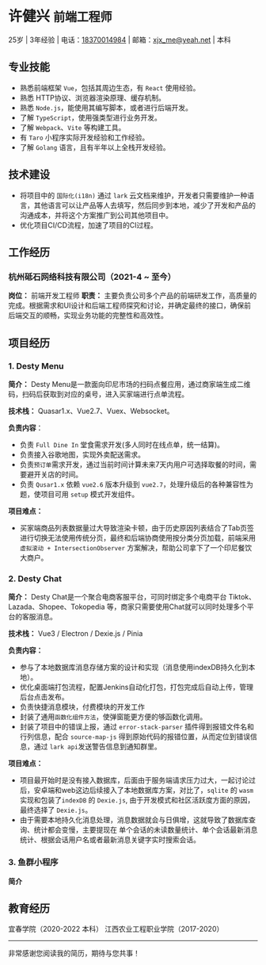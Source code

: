 # 许健兴 `前端工程师`

25岁 | 3年经验 | 电话：<a href="tel:18370014984">18370014984</a> | 邮箱：<a href="mailto:xjx_me@yeah.net">xjx_me@yeah.net</a> | 本科

## 专业技能

+ 熟悉前端框架 `Vue`，包括其周边生态，有 `React` 使用经验。
+ 熟悉 HTTP协议、浏览器渲染原理、缓存机制。
+ 熟悉 `Node.js`，能使用其编写脚本，或者进行后端开发。
+ 了解 `TypeScript`，使用强类型进行业务开发。
+ 了解 `Webpack`、`Vite` 等构建工具。
+ 有 `Taro` 小程序实际开发经验和工作经验。
+ 了解 `Golang` 语言，且有半年以上全栈开发经验。

## 技术建设
+ 将项目中的 `国际化(i18n)` 通过 `lark` 云文档来维护，开发者只需要维护一种语言，其他语言可以让产品等人去填写，然后同步到本地，减少了开发和产品的沟通成本，并将这个方案推广到公司其他项目中。
+ 优化项目CI/CD流程，加速了项目的CI过程。

## 工作经历

### 杭州砥石网络科技有限公司（2021-4 ~ 至今）

**岗位：** 前端开发工程师
**职责：** 主要负责公司多个产品的前端研发工作，高质量的完成。根据需求和UI设计和后端工程师探究和讨论，并确定最终的接口，确保前后端交互的顺畅，实现业务功能的完整性和高效性。

## 项目经历

### 1. Desty Menu

**简介：** Desty Menu是一款面向印尼市场的扫码点餐应用，通过商家端生成二维码，扫码后获取到对应的桌号，进入买家端进行点单流程。

**技术栈：** Quasar1.x、Vue2.7、Vuex、Websocket。

**负责内容**：

+ 负责 `Full Dine In` 堂食需求开发(多人同时在线点单，统一结算)。
+ 负责接入谷歌地图，实现外卖配送需求。
+ 负责`预订单`需求开发，通过当前时间计算未来7天内用户可选择取餐的时间，需要避开关店的时间。
+ 负责 `Qusar1.x` 依赖 `vue2.6` 版本升级到 `vue2.7`，处理升级后的各种兼容性为题，使项目可用 `setup` 模式开发组件。

**项目难点：**

+ 买家端商品列表数据量过大导致渲染卡顿，由于历史原因列表结合了Tab页签进行切换无法使用传统分页，最终和后端协商使用按分类分页加载，前端采用 `虚拟滚动 + IntersectionObserver` 方案解决，帮助公司拿下了一个印尼餐饮大商户。

### 2. Desty Chat

**简介：** Desty Chat是一个聚合电商客服平台，可同时绑定多个电商平台 Tiktok、Lazada、Shopee、Tokopedia 等，商家只需要使用Chat就可以同时处理多个平台的客服消息。

**技术栈：** Vue3 / Electron / Dexie.js / Pinia

**负责内容：**

+ 参与了本地数据库消息存储方案的设计和实现（消息使用indexDB持久化到本地）。
+ 优化桌面端打包流程，配置Jenkins自动化打包，打包完成后自动上传，管理后台点击发布。
+ 负责快捷消息模块，付费模块的开发工作
+ 封装了通用`函数化组件方法`，使弹窗能更方便的够函数化调用。
+ 封装了项目中的错误上报，通过 `error-stack-parser` 插件得到报错文件名和行列信息，配合 `source-map-js` 得到原始代码的报错位置，从而定位到错误信息，通过 `lark api`发送警告信息到通知群里。

**项目难点：**

+ 项目最开始时是没有接入数据库，后面由于服务端请求压力过大，一起讨论过后，安卓端和web这边后续接入了本地数据库方案，对比了，`sqlite` 的 `wasm` 实现和包装了`indexDB` 的 `Dexie.js`, 由于开发模式和社区活跃度方面的原因，最终选择了 `Dexie.js`。
+ 由于需要本地持久化消息处理，消息数据就会与日俱增，这就导致了数据库查询、统计都会变慢，主要提现在 单个会话的未读数量统计、单个会话最新消息统计、根据会话用户名或者最新消息关键字实时搜索会话。


### 3. 鱼群小程序

**简介**



## 教育经历
宜春学院（2020-2022 本科）
江西农业工程职业学院（2017-2020）


--- 
非常感谢您阅读我的简历，期待与您共事！

